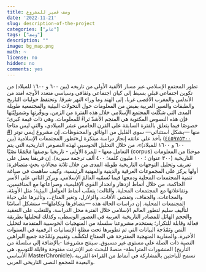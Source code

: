 ```yaml
---
title: وصف قصير للمشروع
date: '2022-11-21'
slug: description-of-the-project
categories: ["عام"]
tags: ["وصف"]
description: ""
image: bg_map.png
math: ~
license: no
hidden: no
comments: yes
---
```



تطور المجتمع الإسلامي عبر مسار الألفية الأولى من تاريخه (بين ٦٠٠ و ١٦٠٠ للميلاد) من تكوين اجتماعي قبلي بسيط إلى كيان اجتماعي وثقافي وسياسي متعدد الأوجه امتد من الأندلس والمغرب الأقصى غربا، إلى الهند وما وراء النهر شرقا. وتحتفظ حوليات التاريخ والطبقات والسير العربية بفيضٍ من المعلومات حول التحولات البيئية والمجتمعية طويلة المدى التي شكّلت المجتمع الإسلامي خلال هذه الفترة من الزمن. وبوفْرتهِا وشمولِيّتها فإن هذه النصوص المكتوبة هي المنجم الأشدّ ثراءً للمعلومات. وهي ذات قيمة كبرى؛ خصوصًا فيما يتعلق بالفترة السابقة على القرن الخامس عشر الميلادي، والتي ليس متاحا منها —بشكل استثنائي— سوى القليل من الوثائق والمحفوظات. إن مشروع إيمي نوتر ([# ٤٤٥٩٧٥٣٠٠](https://gepris.dfg.de/gepris/projekt/445975300?language=en))  يأخذ على عاتقه إنجاز دراسة مبتكرة ل«تطور المجتمعات الإسلامية (بين ٦٠٠ و ١٦٠٠ للميلاد)»، من خلال التحليل الحوسبي لهذه النصوص التاريخية التي يتم التعامل معها - للمرة الأولى - تاريخيا بوصفها مَجْمَعًا نصّيًا (corpus) موحدًا من المعلومات التاريخية (٣٠٠ عنوان ؛ ١٠٠ مليون كلمة؛ ٤٠٠ ألف ترجمة سيرية). إن فريقنا يعمل على تعريف وتحليل التوجهات التاريخية طويلة المدى من خلال ثلاثة مجالاتِ بحثٍ متضافرة: أولها يركز على المجموعات العرقية والدينية والمهنية الرئيسية، وكيف ساهمت في صياغة تنمية المجتمعات المحلية ودمجها فيما نُسمّيه العالمَ الإسلامي. ويركز الثاني على الأسر الحاكمة، من خلال أنماط ازدهار وانحدار القوى الإقليمية، وصراعاتها مع المنافسين، وتفاعلاتها مع المجتمعات المحلية. والثالث: يتعقّب أنماط العوامل البيئية؛ مثل الأوبئة، والمجاعات، والجفاف، وتفشي الآفات، والزلازل، وتغير المناخ..، وتأثيرها على حياة المجتمعات المحلية. إن دراسات الحالة هذه —بتضافرها وتكاملها— ستشكل أساسًا لتأليف سليم لتطور العالم الإسلامي خلال الفترة محل الدراسة. وللتغلب على التعقيد والحجم الهائل للمصادر التاريخية العربية في العصور الوسطى، وكذلك لتحليلها بطريقة فعالة وقابلة للتكرار؛ يستخدم مشروعنا سلسلة من المنهجيات الحوسبية المتقدمة لتحليل النص ونَمْذَجة البيانات التي تم تطويرها تحت مظلة الإنسانيات الرقمية في السنوات الأخيرة. والمقاربة المنهجية المقترحة هي المفتاح لتكشُّف وتقييم ونَمْذَجة جميع البراهين النصية ذات الصلة على مستوى غير مسبوق. 	سينتج مشروعنا -بالإضافة إلى سلسلة من المنشورات المترابطة- منصةً للبحث عبر الإنترنت مفتوحة وقابلة للتوسع، هي (التأريخ الأساسي MasterChronicle)، تسمح للباحثين بالمشاركة في أنماط من القراءة القريبة والبعيدة للمجمع النصي التاريخي العربي.

